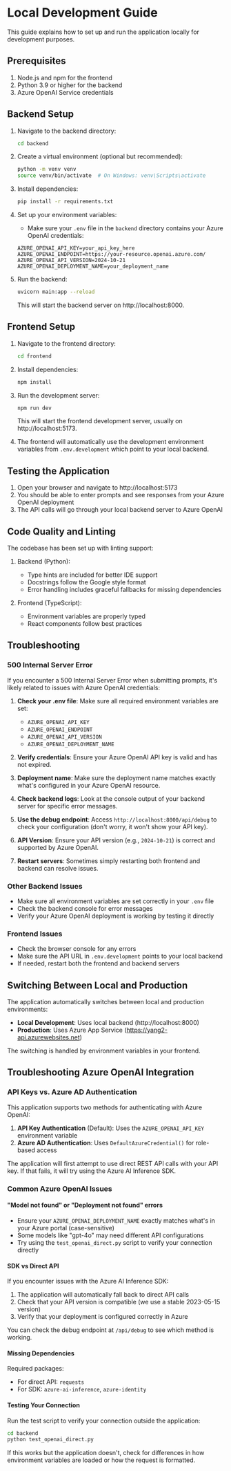# Local Development Guide

This guide explains how to set up and run the application locally for development purposes.

## Prerequisites

1. Node.js and npm for the frontend
2. Python 3.9 or higher for the backend
3. Azure OpenAI Service credentials

## Backend Setup

1. Navigate to the backend directory:
   ```bash
   cd backend
   ```

2. Create a virtual environment (optional but recommended):
   ```bash
   python -m venv venv
   source venv/bin/activate  # On Windows: venv\Scripts\activate
   ```

3. Install dependencies:
   ```bash
   pip install -r requirements.txt
   ```

4. Set up your environment variables:
   - Make sure your `.env` file in the `backend` directory contains your Azure OpenAI credentials:
   ```
   AZURE_OPENAI_API_KEY=your_api_key_here
   AZURE_OPENAI_ENDPOINT=https://your-resource.openai.azure.com/
   AZURE_OPENAI_API_VERSION=2024-10-21
   AZURE_OPENAI_DEPLOYMENT_NAME=your_deployment_name
   ```

5. Run the backend:
   ```bash
   uvicorn main:app --reload
   ```

   This will start the backend server on http://localhost:8000.

## Frontend Setup

1. Navigate to the frontend directory:
   ```bash
   cd frontend
   ```

2. Install dependencies:
   ```bash
   npm install
   ```

3. Run the development server:
   ```bash
   npm run dev
   ```

   This will start the frontend development server, usually on http://localhost:5173.

4. The frontend will automatically use the development environment variables from `.env.development` which point to your local backend.

## Testing the Application

1. Open your browser and navigate to http://localhost:5173
2. You should be able to enter prompts and see responses from your Azure OpenAI deployment
3. The API calls will go through your local backend server to Azure OpenAI

## Code Quality and Linting

The codebase has been set up with linting support:

1. Backend (Python):
   - Type hints are included for better IDE support
   - Docstrings follow the Google style format
   - Error handling includes graceful fallbacks for missing dependencies

2. Frontend (TypeScript):
   - Environment variables are properly typed
   - React components follow best practices

## Troubleshooting

### 500 Internal Server Error

If you encounter a 500 Internal Server Error when submitting prompts, it's likely related to issues with Azure OpenAI credentials:

1. **Check your .env file**: Make sure all required environment variables are set:
   - `AZURE_OPENAI_API_KEY`
   - `AZURE_OPENAI_ENDPOINT`
   - `AZURE_OPENAI_API_VERSION`
   - `AZURE_OPENAI_DEPLOYMENT_NAME`

2. **Verify credentials**: Ensure your Azure OpenAI API key is valid and has not expired.

3. **Deployment name**: Make sure the deployment name matches exactly what's configured in your Azure OpenAI resource.

4. **Check backend logs**: Look at the console output of your backend server for specific error messages.

5. **Use the debug endpoint**: Access `http://localhost:8000/api/debug` to check your configuration (don't worry, it won't show your API key).

6. **API Version**: Ensure your API version (e.g., `2024-10-21`) is correct and supported by Azure OpenAI.

7. **Restart servers**: Sometimes simply restarting both frontend and backend can resolve issues.

### Other Backend Issues

- Make sure all environment variables are set correctly in your `.env` file
- Check the backend console for error messages
- Verify your Azure OpenAI deployment is working by testing it directly

### Frontend Issues

- Check the browser console for any errors
- Make sure the API URL in `.env.development` points to your local backend
- If needed, restart both the frontend and backend servers

## Switching Between Local and Production

The application automatically switches between local and production environments:

- **Local Development**: Uses local backend (http://localhost:8000)
- **Production**: Uses Azure App Service (https://yang2-api.azurewebsites.net)

The switching is handled by environment variables in your frontend.

## Troubleshooting Azure OpenAI Integration

### API Keys vs. Azure AD Authentication

This application supports two methods for authenticating with Azure OpenAI:

1. **API Key Authentication** (Default): Uses the `AZURE_OPENAI_API_KEY` environment variable
2. **Azure AD Authentication**: Uses `DefaultAzureCredential()` for role-based access

The application will first attempt to use direct REST API calls with your API key. If that fails, it will try using the Azure AI Inference SDK.

### Common Azure OpenAI Issues

#### "Model not found" or "Deployment not found" errors

- Ensure your `AZURE_OPENAI_DEPLOYMENT_NAME` exactly matches what's in your Azure portal (case-sensitive)
- Some models like "gpt-4o" may need different API configurations
- Try using the `test_openai_direct.py` script to verify your connection directly

#### SDK vs Direct API

If you encounter issues with the Azure AI Inference SDK:

1. The application will automatically fall back to direct API calls
2. Check that your API version is compatible (we use a stable 2023-05-15 version)
3. Verify that your deployment is configured correctly in Azure

You can check the debug endpoint at `/api/debug` to see which method is working.

#### Missing Dependencies

Required packages:
- For direct API: `requests`
- For SDK: `azure-ai-inference`, `azure-identity`

#### Testing Your Connection

Run the test script to verify your connection outside the application:

```bash
cd backend
python test_openai_direct.py
```

If this works but the application doesn't, check for differences in how environment variables are loaded or how the request is formatted. 